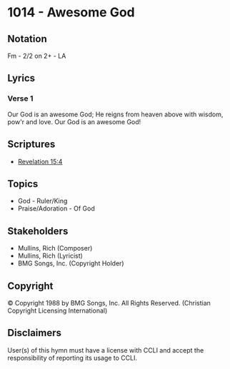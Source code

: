 # 1014 - Awesome God

## Notation

Fm - 2/2 on 2+ - LA

## Lyrics

### Verse 1

Our God is an awesome God; He reigns from heaven above with wisdom, pow'r and love. Our God is an awesome God!


## Scriptures

- [Revelation 15:4](https://www.biblegateway.com/passage/?search=Revelation%2015%3A4)

## Topics

- God - Ruler/King
- Praise/Adoration - Of God

## Stakeholders

- Mullins, Rich (Composer)
- Mullins, Rich (Lyricist)
- BMG Songs, Inc. (Copyright Holder)

## Copyright

© Copyright 1988 by BMG Songs, Inc. All Rights Reserved.
(Christian Copyright Licensing International)

## Disclaimers

User(s) of this hymn must have a license with CCLI and accept the responsibility of reporting its usage to CCLI.

